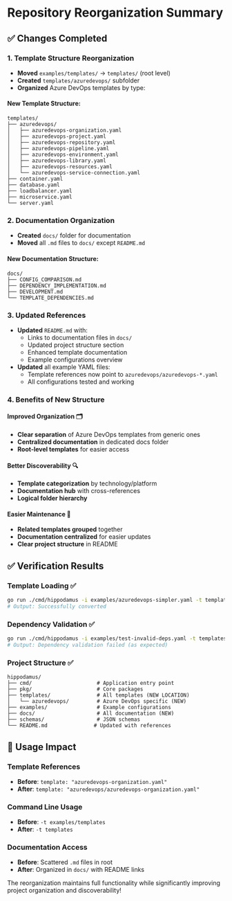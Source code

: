 # Repository Reorganization Summary

## ✅ Changes Completed

### 1. **Template Structure Reorganization**
- **Moved** `examples/templates/` → `templates/` (root level)
- **Created** `templates/azuredevops/` subfolder
- **Organized** Azure DevOps templates by type:

#### New Template Structure:
```
templates/
├── azuredevops/
│   ├── azuredevops-organization.yaml
│   ├── azuredevops-project.yaml
│   ├── azuredevops-repository.yaml
│   ├── azuredevops-pipeline.yaml
│   ├── azuredevops-environment.yaml
│   ├── azuredevops-library.yaml
│   ├── azuredevops-resources.yaml
│   └── azuredevops-service-connection.yaml
├── container.yaml
├── database.yaml
├── loadbalancer.yaml
├── microservice.yaml
└── server.yaml
```

### 2. **Documentation Organization**
- **Created** `docs/` folder for documentation
- **Moved** all `.md` files to `docs/` except `README.md`

#### New Documentation Structure:
```
docs/
├── CONFIG_COMPARISON.md
├── DEPENDENCY_IMPLEMENTATION.md
├── DEVELOPMENT.md
└── TEMPLATE_DEPENDENCIES.md
```

### 3. **Updated References**
- **Updated** `README.md` with:
  - Links to documentation files in `docs/`
  - Updated project structure section
  - Enhanced template documentation
  - Example configurations overview
- **Updated** all example YAML files:
  - Template references now point to `azuredevops/azuredevops-*.yaml`
  - All configurations tested and working

### 4. **Benefits of New Structure**

#### **Improved Organization** 🗂️
- **Clear separation** of Azure DevOps templates from generic ones
- **Centralized documentation** in dedicated docs folder
- **Root-level templates** for easier access

#### **Better Discoverability** 🔍
- **Template categorization** by technology/platform
- **Documentation hub** with cross-references
- **Logical folder hierarchy**

#### **Easier Maintenance** 🔧
- **Related templates grouped** together
- **Documentation centralized** for easier updates
- **Clear project structure** in README

## ✅ Verification Results

### **Template Loading** ✅
```bash
go run ./cmd/hippodamus -i examples/azuredevops-simpler.yaml -t templates
# Output: Successfully converted
```

### **Dependency Validation** ✅
```bash
go run ./cmd/hippodamus -i examples/test-invalid-deps.yaml -t templates
# Output: Dependency validation failed (as expected)
```

### **Project Structure** ✅
```
hippodamus/
├── cmd/                     # Application entry point
├── pkg/                     # Core packages
├── templates/               # All templates (NEW LOCATION)
│   └── azuredevops/         # Azure DevOps specific (NEW)
├── examples/                # Example configurations
├── docs/                    # All documentation (NEW)
├── schemas/                 # JSON schemas
└── README.md               # Updated with references
```

## 🎯 Usage Impact

### **Template References**
- **Before**: `template: "azuredevops-organization.yaml"`
- **After**: `template: "azuredevops/azuredevops-organization.yaml"`

### **Command Line Usage**
- **Before**: `-t examples/templates`
- **After**: `-t templates`

### **Documentation Access**
- **Before**: Scattered `.md` files in root
- **After**: Organized in `docs/` with README links

The reorganization maintains full functionality while significantly improving project organization and discoverability!
